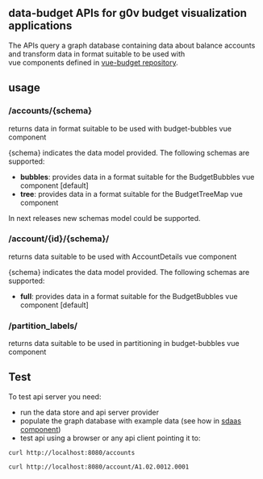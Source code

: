 data-budget APIs for g0v budget visualization applications
-------------------

The APIs query a graph database containing data about balance accounts and transform data in format suitable to be used with  
vue components defined in [vue-budget repository]().

## usage

### /accounts/{schema}

returns data in format suitable to be used with budget-bubbles vue component


{schema} indicates the data model provided. The following schemas are supported:

- **bubbles**: provides data in a format suitable for the BudgetBubbles vue component [default]
- **tree**: provides data in a format suitable for the BudgetTreeMap vue component

In next releases new schemas model could be supported.


### /account/{id}/{schema}/


returns data suitable to be used with AccountDetails vue component


{schema} indicates the data model provided. The following schemas are supported:

- **full**: provides data in a format suitable for the BudgetBubbles vue component  [default]


### /partition_labels/

returns data suitable to be used in partitioning in budget-bubbles vue component


## Test

To test api server you need:

- run the data store and api server provider 
- populate the graph database with example data (see how in [sdaas component](../sdaas/README.MD))
- test api using a browser or any api client pointing it to:


```
curl http://localhost:8080/accounts

curl http://localhost:8080/account/A1.02.0012.0001
```




